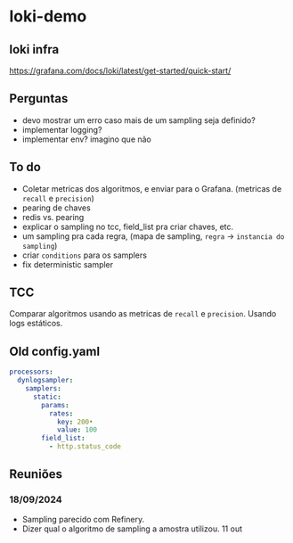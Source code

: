 # loki-demo

## loki infra

https://grafana.com/docs/loki/latest/get-started/quick-start/

## Perguntas

- devo mostrar um erro caso mais de um sampling seja definido?
- implementar logging?
- implementar env? imagino que não

## To do

- Coletar metricas dos algoritmos, e enviar para o Grafana. (metricas de `recall` e `precision`)
- pearing de chaves
- redis vs. pearing
- explicar o sampling no tcc, field_list pra criar chaves, etc.
- um sampling pra cada regra, (mapa de sampling, `regra` -> `instancia do sampling`)
- criar `conditions` para os samplers
- fix deterministic sampler

## TCC

Comparar algoritmos usando as metricas de `recall` e `precision`. Usando logs
estáticos.

## Old config.yaml

```yaml
processors:
  dynlogsampler:
    samplers:
      static:
        params:
          rates:
            key: 200•
            value: 100
        field_list:
          - http.status_code
```

## Reuniões

### 18/09/2024

- Sampling parecido com Refinery.
- Dizer qual o algoritmo de sampling a amostra utilizou.
  11 out
